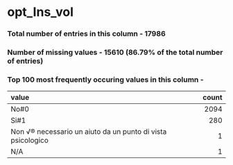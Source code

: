 
# opt_Ins_vol

### Total number of entries in this column - 17986

### Number of missing values - 15610 (86.79% of the total number of entries)

### Top 100 most frequently occuring values in this column -

| value                                                       |   count |
|:------------------------------------------------------------|--------:|
| No#0                                                        |    2094 |
| Si#1                                                        |     280 |
| Non √® necessario un aiuto da un punto di vista psicologico |       1 |
| N/A                                                         |       1 |
